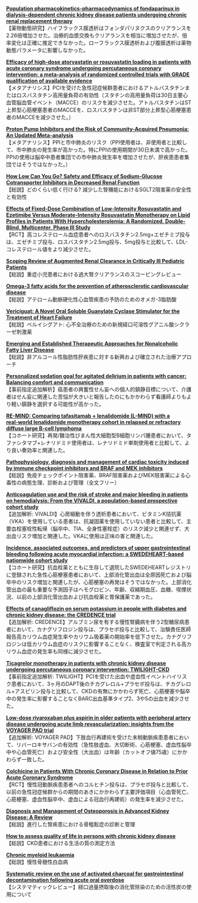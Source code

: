 [**Population pharmacokinetics-pharmacodynamics of fondaparinux in dialysis-dependent chronic kidney disease patients undergoing chronic renal replacement therapy**](https://pubmed.ncbi.nlm.nih.gov/34414464/)  
【薬物動態研究】ハイフラックス膜透析はフォンダパリヌクスのクリアランスを2.26倍増加させた。治療的血漿交換もクリアランスを相当に増加させたが、倍率変化は正確に推定できなかった。ローフラックス膜透析および腹膜透析は薬物動態パラメータに影響しなかった。

[**Efficacy of high-dose atorvastatin or rosuvastatin loading in patients with acute coronary syndrome undergoing percutaneous coronary intervention: a meta-analysis of randomized controlled trials with GRADE qualification of available evidence**](https://pubmed.ncbi.nlm.nih.gov/34423376/)  
【メタアナリシス】PCIを受けた急性冠症候群患者におけるアトルバスタチンまたはロスバスタチン高用量負荷の有効性（スタチンの高用量負荷は30日主要心血管脳血管イベント（MACCE）のリスクを減少させた。アトルバスタチンはST上昇型心筋梗塞患者のMACCEを、ロスバスタチンは非ST部分上昇型心筋梗塞患者のMACCEを減少させた。）

[**Proton Pump Inhibitors and the Risk of Community-Acquired Pneumonia: An Updated Meta-analysis**](https://pubmed.ncbi.nlm.nih.gov/34425689/)  
【メタアナリシス】PPIと市中肺炎のリスク（PPI使用者は、非使用者と比較して、市中肺炎の発生率が高かった。特にPPIの使用期間が30日未満で高かった。PPIの使用は脳卒中患者集団での市中肺炎発生率を増加させたが、肝疾患患者集団ではそうではなかった。）

[**How Low Can You Go? Safety and Efficacy of Sodium-Glucose Cotransporter Inhibitors in Decreased Renal Function**](https://pubmed.ncbi.nlm.nih.gov/34425694/)  
【総説】どのくらい低く行ける? 減少した腎機能におけるSGLT2阻害薬の安全性と有効性

[**Effects of Fixed-Dose Combination of Low-Intensity Rosuvastatin and Ezetimibe Versus Moderate-Intensity Rosuvastatin Monotherapy on Lipid Profiles in Patients With Hypercholesterolemia: A Randomized, Double-Blind, Multicenter, Phase III Study**](https://pubmed.ncbi.nlm.nih.gov/34429197/)  
【RCT】高コレステロール血症患者へのロスバスタチン2.5mg+エゼチミブ投与は、エゼチミブ投与、ロスバスタチン2.5mg投与、5mg投与と比較して、LDL-コレステロール値をより減少させた。

[**Scoping Review of Augmented Renal Clearance in Critically Ill Pediatric Patients**](https://pubmed.ncbi.nlm.nih.gov/34431121/)  
【総説】重症小児患者における過大腎クリアランスのスコーピングレビュー

[**Omega-3 fatty acids for the prevention of atherosclerotic cardiovascular disease**](https://pubmed.ncbi.nlm.nih.gov/34431129/)  
【総説】アテローム動脈硬化性心血管疾患の予防のためのオメガ-3脂肪酸

[**Vericiguat: A Novel Oral Soluble Guanylate Cyclase Stimulator for the Treatment of Heart Failure**](https://pubmed.ncbi.nlm.nih.gov/34431706/)  
【総説】ベルイシグアト: 心不全治療のための新規経口可溶性グアニル酸シクラーゼ刺激薬

[**Emerging and Established Therapeutic Approaches for Nonalcoholic Fatty Liver Disease**](https://pubmed.ncbi.nlm.nih.gov/34446271/)  
【総説】非アルコール性脂肪性肝疾患に対する新興および確立された治療アプローチ

[**Personalized sedation goal for agitated delirium in patients with cancer: Balancing comfort and communication**](https://pubmed.ncbi.nlm.nih.gov/34432293/)  
【事前指定追加解析】癌患者の興奮性せん妄への個人的鎮静目標について、介護者はせん妄に関連した苦悩が大きいと報告したのにもかかわらず看護師よりもより軽い鎮静を選択する可能性が高かった。

[**RE-MIND: Comparing tafasitamab + lenalidomide (L-MIND) with a real‑world lenalidomide monotherapy cohort in relapsed or refractory diffuse large B-cell lymphoma**](https://pubmed.ncbi.nlm.nih.gov/34433649/)  
【コホート研究】再発/難治性びまん性大細胞型B細胞リンパ腫患者において、タファシタマブ+レナリドミド使用者は、レナリドミド単剤使用者と比較して、より良い奏効率と関連した。

[**Pathophysiology, diagnosis and management of cardiac toxicity induced by immune checkpoint inhibitors and BRAF and MEK inhibitors**](https://pubmed.ncbi.nlm.nih.gov/34438238/)  
【総説】免疫チェックポイント阻害薬、BRAF阻害薬およびMEK阻害薬による心毒性の病態生理、診断および管理（全文フリー）

[**Anticoagulation use and the risk of stroke and major bleeding in patients on hemodialysis: From the VIVALDI, a population-based prospective cohort study**](https://pubmed.ncbi.nlm.nih.gov/34418291/)  
【追加解析: VIVALDI】心房細動を伴う透析患者において、ビタミンK拮抗薬（VKA）を使用している患者は、抗凝固薬を使用していない患者と比較して、主要血栓塞栓性転帰（脳卒中、TIA、全身性塞栓症）のリスク減少と関連せず、大出血リスク増加と関連した。VKAに使用は正味の害と関連した。

[**Incidence, associated outcomes, and predictors of upper gastrointestinal bleeding following acute myocardial infarction: a SWEDEHEART-based nationwide cohort study**](https://pubmed.ncbi.nlm.nih.gov/34423350/)  
【コホート研究】抗血栓薬とともに生存して退院したSWEDEHEARTレジストリに登録された急性心筋梗塞患者において、上部消化管出血は全原因死亡および脳卒中のリスク増加と関連したが、心筋梗塞の再発はそうではなかった。上部消化管出血の最も重要な予測因子はヘモグロビン、年齢、収縮期血圧、血糖、喫煙状況、以前の上部消化管出血および抗血栓薬と胃保護薬であった。

[**Effects of canagliflozin on serum potassium in people with diabetes and chronic kidney disease: the CREDENCE trial**](https://pubmed.ncbi.nlm.nih.gov/34423370/)  
【追加解析: CREDENCE】アルブミン尿を有する慢性腎臓病を伴う2型糖尿病患者において、カナグリフロジン投与は、プラセボ投与と比較して、治験責任医師報告高カリウム血症発生率やカリウム吸着薬の開始率を低下させた。カナグリフロジンは低カリウム血症のリスクに影響することなく、検査室で判定される高カリウム血症の発生率も同様に減少させた。

[**Ticagrelor monotherapy in patients with chronic kidney disease undergoing percutaneous coronary intervention: TWILIGHT-CKD**](https://pubmed.ncbi.nlm.nih.gov/34423374/)  
【事前指定追加解析: TWILIGHT】PCIを受けた出血や虚血性イベントハイリスク患者において、3ヶ月のDAPT後のチカグレロル+プラセボ投与は、チカグレロル+アスピリン投与と比較して、CKDの有無にかかわらず死亡、心筋梗塞や脳卒中の発生率に影響することなくBARC出血基準タイプ2、3や5の出血を減少させた。

[**Low-dose rivaroxaban plus aspirin in older patients with peripheral artery disease undergoing acute limb revascularization: insights from the VOYAGER PAD trial**](https://pubmed.ncbi.nlm.nih.gov/34430972/)  
【追加解析: VOYAGER PAD】下肢血行再建術を受けた末梢動脈疾患患者において、リバーロキサバンの有効性（急性肢虚血、大切断術、心筋梗塞、虚血性脳卒中や心血管死亡）および安全性（大出血）は年齢（カットオフ値75歳）にかかわらず一致した。

[**Colchicine in Patients With Chronic Coronary Disease in Relation to Prior Acute Coronary Syndrome**](https://pubmed.ncbi.nlm.nih.gov/34446156/)  
【RCT】慢性冠動脈疾患患者へのコルヒチン投与は、プラセボ投与と比較して、以前の急性冠症候群からの期間のあきにかかわらず主要評価項目（心血管死亡、心筋梗塞、虚血性脳卒中、虚血による冠血行再建術）の発生率を減少させた。

[**Diagnosis and Management of Osteoporosis in Advanced Kidney Disease: A Review**](https://pubmed.ncbi.nlm.nih.gov/34419519/)  
【総説】進行した腎疾患における骨粗鬆症の診断と管理

[**How to assess quality of life in persons with chronic kidney disease**](https://pubmed.ncbi.nlm.nih.gov/34433189/)  
【総説】CKD患者における生活の質の測定方法

[**Chronic myeloid leukaemia**](https://pubmed.ncbi.nlm.nih.gov/34425075/)  
【総説】慢性骨髄性白血病

[**Systematic review on the use of activated charcoal for gastrointestinal decontamination following acute oral overdose**](https://pubmed.ncbi.nlm.nih.gov/34424785/)  
【システマティックレビュー】経口過量摂取後の消化管除染のための活性炭の使用について
